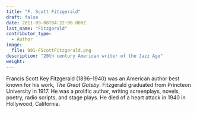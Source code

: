 ```yaml
---
title: "F. Scott Fitzgerald"
draft: false
date: 2011-09-08T04:22:00.000Z
last_name: "Fitzgerald"
contributor_type:
  - Author
image:
  file: 001-FScottFitzgerald.png
description: "20th century American writer of the Jazz Age"
weight:
---
```


Francis Scott Key Fitzgerald (1896–1940) was an American author best known for his work, _The Great Gatsby_. Fitzgerald graduated from Princteon University in 1917. He was a prolific author, writing screenplays, novels, poetry, radio scripts, and stage plays. He died of a heart attack in 1940 in Hollywood, California.

